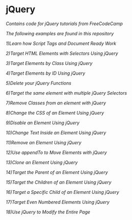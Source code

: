 # jQuery
*Contains code for jQuery tutorials from FreeCodeCamp*

*The following examples are found in this repository*

*1)Learn how Script Tags and Document Ready Work*

*2)Target HTML Elements with Selectors Using jQuery*

*3)Target Elements by Class Using jQuery*

*4)Target Elements by ID Using jQuery*

*5)Delete your jQuery Functions*

*6)Target the same element with multiple jQuery Selectors*

*7)Remove Classes from an element with jQuery*

*8)Change the CSS of an Element Using jQuery*

*9)Disable an Element Using jQuery*

*10)Change Text Inside an Element Using jQuery*

*11)Remove an Element Using jQuery*

*12)Use appendTo to Move Elements with jQuery*

*13)Clone an Element Using jQuery*

*14)Target the Parent of an Element Using jQuery*

*15)Target the Children of an Element Using jQuery*

*16)Target a Specific Child of an Element Using jQuery*

*17)Target Even Numbered Elements Using jQuery*

*18)Use jQuery to Modify the Entire Page*
